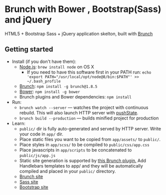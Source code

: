 # Brunch with Bower , Bootstrap(Sass) and jQuery

HTML5 + Bootstrap Sass + jQuery application skelton, built with [Brunch](http://brunch.io)

## Getting started
* Install (if you don't have them):
    * [Node.js](http://nodejs.org): `brew install node` on OS X
      * If you need to have this software first in your PATH run:
         `echo 'export PATH="/usr/local/opt/node@8/bin:$PATH"' >> ~/.bash_profile`
    * [Brunch](http://brunch.io): `npm install -g brunch@1.8.5`
    * [Bower](http://bower.io): `npm install -g bower`
    * Brunch plugins and Bower dependencies: `npm install`
* Run:
    * `brunch watch --server` — watches the project with continuous rebuild. This will also launch HTTP server with [pushState](https://developer.mozilla.org/en-US/docs/Web/Guide/API/DOM/Manipulating_the_browser_history).
    * `brunch build --production` — builds minified project for production
* Learn:
    * `public/` dir is fully auto-generated and served by HTTP server.  Write your code in `app/` dir.
    * Place static files you want to be copied from `app/assets/` to `public/`.
    * Place styles in `app/scss/` to be compiled to `public/css/app.css`
    * Place javascripts in `app/scripts` to be concatenated to `public/js/app.js`
    * Static site generation is supported by [this Brunch plugin.](https://github.com/devinus/static-site-brunch)  Add Handlebars templates to app/ and they will be automatically compiled and placed in your `public/` directory.
    * [Brunch site](http://brunch.io)
    * [Sass site](http://sass-lang.com)
    * [Bootstrap site](http://getbootstrap.com)
